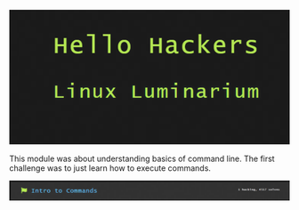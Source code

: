 ![img](image.png)

This module was about understanding basics of command line. The first challenge was to just learn how to execute commands.

![img](image-1.png)